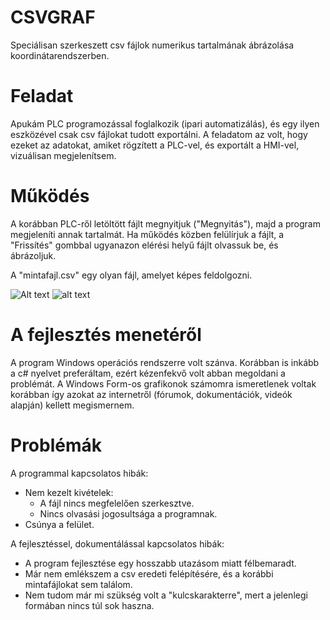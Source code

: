 # CSVGRAF
Speciálisan szerkeszett csv fájlok numerikus tartalmának ábrázolása koordinátarendszerben.

# Feladat
Apukám PLC programozással foglalkozik (ipari automatizálás), és egy ilyen eszközével csak csv fájlokat tudott exportálni. A feladatom az volt, hogy ezeket az adatokat, amiket rögzített a PLC-vel, és exportált a HMI-vel, vizuálisan megjelenítsem.

# Működés
A korábban PLC-ről letöltött fájlt megnyitjuk ("Megnyitás"), majd a program megjeleníti annak tartalmát. Ha működés közben felülírjuk a fájlt, a "Frissítés" gombbal ugyanazon elérési helyű fájlt olvassuk be, és ábrázoljuk.

A "mintafajl.csv" egy olyan fájl, amelyet képes feldolgozni.

![Alt text](mintafajlabrazols.PNG?raw=true "Title")
![alt text](https://climate.nasa.gov/assets/images_of_change/ioc_intro_image.png)

# A fejlesztés menetéről
A program Windows operációs rendszerre volt szánva. Korábban is inkább a c# nyelvet preferáltam, ezért kézenfekvő volt abban megoldani a problémát. A Windows Form-os grafikonok számomra ismeretlenek voltak korábban így azokat az internetről (fórumok, dokumentációk, videók alapján) kellett megismernem.


# Problémák
A programmal kapcsolatos hibák:
- Nem kezelt kivételek:
  - A fájl nincs megfelelően szerkesztve.
  - Nincs olvasási jogosultsága a programnak.
- Csúnya a felület.


A fejlesztéssel, dokumentálással kapcsolatos hibák:
- A program fejlesztése egy hosszabb utazásom miatt félbemaradt.
- Már nem emlékszem a csv eredeti felépítésére, és a korábbi mintafájlokat sem találom.
- Nem tudom már mi szükség volt a "kulcskarakterre", mert a jelenlegi formában nincs túl sok haszna.

